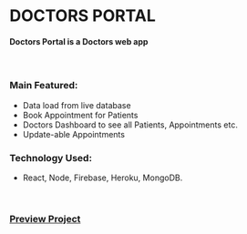 # DOCTORS PORTAL
#### Doctors Portal is a Doctors web app

<br />

### Main Featured:
* Data load from live database
* Book Appointment for Patients
* Doctors Dashboard to see all Patients, Appointments etc.
* Update-able Appointments

### Technology Used:
* React, Node, Firebase, Heroku, MongoDB.

<br />

### [Preview Project](https://w-doctors-portal.web.app/)